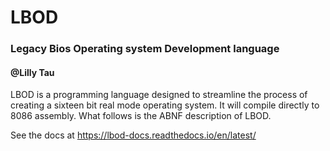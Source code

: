 # LBOD
### Legacy Bios Operating system Development language
#### @Lilly Tau

LBOD is a programming language designed to streamline the process of creating a
sixteen bit real mode operating system. It will compile directly to 8086 assembly.
What follows is the ABNF description of LBOD.


See the docs at https://lbod-docs.readthedocs.io/en/latest/
